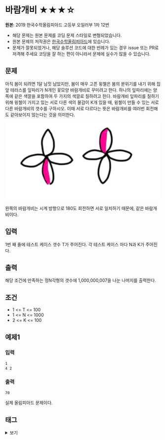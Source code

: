 # 바람개비 ★★★☆

**원본**: 2019 한국수학올림피아드 고등부 오일러부 1차 12번

* 해당 문제는 원본 문제를 코딩 문제 스타일로 변형되었습니다.
* 원본 문제의 저작권은 [한국수학올림피아드](https://www.kmo.or.kr/kmo/sub07.html)에 있습니다.
* 문제가 잘못되었거나, 해당 솔루션 코드에 대한 반례가 있는 경우 issue 또는 PR로 저격해 주세요 코딩을 잘 하는 편이 아니라서 문제에 실수가 많을 수 있습니다.

## 문제
아직 봄이 되려면 1달 남짓 남았지만, 봄이 매우 고픈 윙첼은 봄의 분위기를 내기 위해 집앞 테라스를 잎파리가 N개인 꽃모양 바람개비로 꾸미려고 한다. 하나의 잎파리에는 양쪽에 같은 색깔을 포함하여 두 가지의 색깔로 칠하려고 한다. 바람개비 잎파리를 칠하기 위해 윙첼이 가지고 있는 서로 다른 색의 물감이 K개 있을 때, 윙첼이 만들 수 있는 서로 다른 바람개비의 갯수를 구하시오. 이때 서로 다르다는 뜻은 바람개비를 여러번 회전해도 같아보이지 않는다는 것을 의미한다.

![ex](ex.png)

왼쪽의 바람개비는 시계 방향으로 180도 회전하면 서로 일치하기 때문에, 같은 바람개비이다.

## 입력
1번 째 줄에 테스트 케이스 갯수 T가 주어진다.
각 테스트 케이스 마다 N과 K가 주어진다.

## 출력
해당 조건에 만족하는 정N각형의 갯수에 1,000,000,007을 나눈 나머지를 출력한다.

## 조건
* 1 <= T <= 100
* 1 <= N <= 1000
* 2 <= K <= 100

## 예제1
### 입력
```
1
4 2
```
### 출력
```
70
```
실제 올림피아드 문제이다.


## 태그
<details>
<summary>보기</summary>
<ul>
    <li>정수론</li>
    <li>에라토스테네스의 체</li>
    <li>조합론</li>
    <li>애드혹</li>
    <li>다이나믹 프로그래밍</li>
</ul>
</details>